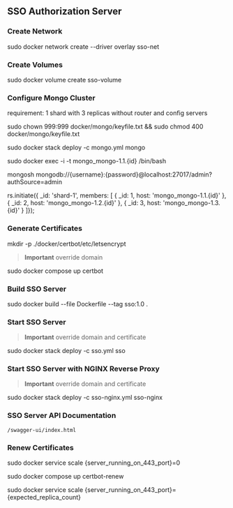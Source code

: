 ## SSO Authorization Server

### Create Network

sudo docker network create --driver overlay sso-net

### Create Volumes

sudo docker volume create sso-volume

### Configure Mongo Cluster

requirement: 1 shard with 3 replicas without router and config servers

sudo chown 999:999 docker/mongo/keyfile.txt && sudo chmod 400 docker/mongo/keyfile.txt

sudo docker stack deploy -c mongo.yml mongo

sudo docker exec -i -t mongo_mongo-1.1.{id} /bin/bash

mongosh mongodb://{username}:{password}@localhost:27017/admin?authSource=admin

rs.initiate({ _id: 'shard-1', members: [
        { _id: 1, host: 'mongo_mongo-1.1.{id}' },
        { _id: 2, host: 'mongo_mongo-1.2.{id}' },
        { _id: 3, host: 'mongo_mongo-1.3.{id}' }
]});

### Generate Certificates

mkdir -p ./docker/certbot/etc/letsencrypt

>   **Important** 
>  override  domain

sudo docker compose up certbot

### Build SSO Server

sudo docker build --file Dockerfile --tag sso:1.0 .

### Start SSO Server

>   **Important**
>  override  domain and certificate

sudo docker stack deploy -c sso.yml sso

### Start SSO Server with NGINX Reverse Proxy

>   **Important**
>  override  domain  and  certificate

sudo docker stack deploy -c sso-nginx.yml sso-nginx

### SSO Server API Documentation

    /swagger-ui/index.html

### Renew Certificates

sudo docker service scale {server_running_on_443_port}=0

sudo docker compose up certbot-renew

sudo docker service scale {server_running_on_443_port}={expected_replica_count}